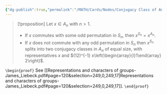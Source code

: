 ```yaml
---
{"dg-publish":true,"permalink":"/MATH/Cards/Nodes/Conjugacy Class of An/","dgPassFrontmatter":true}
---
```



> [!proposition]
> Let $x \in A_n$ with $n>1$.
> - If $x$ commutes with some odd permutation in $S_n$, then $x^{S_n}=x^{A_n}$.
> - If $x$ does not commute with any odd permutation in $S_n$ then $x^{S_n}$ splits into two conjugacy classes in $A_n$ of equal size, with representatives $x$ and $(12)^{-1} x\left(\begin{array}{l}1\end{array} 2\right)$.

`\begin{proof}`
See [[Representations and characters of groups-James_Liebeck.pdf#page=120&selection=249,0,249,17\|Representations and characters of groups-James_Liebeck.pdf#page=120&selection=249,0,249,17]]. 
`\end{proof}`